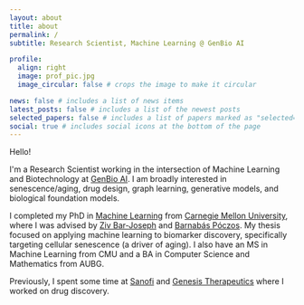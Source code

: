 ```yaml
---
layout: about
title: about
permalink: /
subtitle: Research Scientist, Machine Learning @ GenBio AI

profile:
  align: right
  image: prof_pic.jpg
  image_circular: false # crops the image to make it circular

news: false # includes a list of news items
latest_posts: false # includes a list of the newest posts
selected_papers: false # includes a list of papers marked as "selected={true}"
social: true # includes social icons at the bottom of the page
---
```


Hello!

I'm a Research Scientist working in the intersection of Machine Learning
and Biotechnology at <a href="https://genbio.ai">GenBio AI</a>. I am broadly
interested in senescence/aging, drug design, graph learning, generative
models, and biological foundation models.

I completed my PhD in <a href="https://www.ml.cmu.edu/">Machine
Learning</a> from <a href='https://www.cmu.edu/'>Carnegie Mellon
University</a>, where I was advised by <a href="http://www.cs.cmu.edu/~zivbj/">Ziv Bar-Joseph</a> and <a href="http://www.cs.cmu.edu/~bapoczos/">Barnab&aacute;s P&oacute;czos</a>. My thesis focused on applying machine learning to biomarker discovery,
specifically targeting cellular senescence (a driver of aging). I also have
an MS in Machine Learning from CMU and a BA in Computer Science and Mathematics from AUBG.

Previously, I spent some time at <a href="https://www.sanofi.com/en">Sanofi</a> and
<a href="https://genesistherapeutics.ai">Genesis Therapeutics</a> where I
worked on drug discovery.